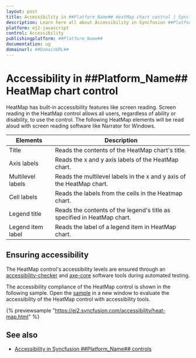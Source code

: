 ```yaml
---
layout: post
title: Accessibility in ##Platform_Name## HeatMap chart control | Syncfusion
description: Learn here all about Accessibility in Syncfusion ##Platform_Name## HeatMap chart control of Syncfusion Essential JS 2 and more.
platform: ej2-javascript
control: Accessibility 
publishingplatform: ##Platform_Name##
documentation: ug
domainurl: ##DomainURL##
---
```


# Accessibility in ##Platform_Name## HeatMap chart control

HeatMap has built-in accessibility features like screen reading. Screen reading in the HeatMap control allows all users, regardless of ability or disability, to use the control. The following HeatMap elements will be read aloud with screen reading software like Narrator for Windows.

| Elements | Description |
| --- | --- |
| Title | Reads the contents of the HeatMap chart's title. |
| Axis labels | Reads the x and y axis labels of the HeatMap chart. |
| Multilevel labels | Reads the multilevel labels in the x and y axis of the HeatMap chart. |
| Cell labels | Reads the labels from the cells in the Heatmap chart. |
| Legend title | Reads the contents of the legend's title as specified in HeatMap chart. |
| Legend item label | Reads the label of a legend item in HeatMap chart. |

## Ensuring accessibility

The HeatMap control's accessibility levels are ensured through an [accessibility-checker](https://www.npmjs.com/package/accessibility-checker) and [axe-core](https://www.npmjs.com/package/axe-core) software tools during automated testing.

The accessibility compliance of the HeatMap control is shown in the following sample. Open the [sample](https://ej2.syncfusion.com/accessibility/heat-map.html) in a new window to evaluate the accessibility of the HeatMap control with accessibility tools.

{% previewsample "https://ej2.syncfusion.com/accessibility/heat-map.html" %}

## See also

* [Accessibility in Syncfusion ##Platform_Name## controls](../common/accessibility)
